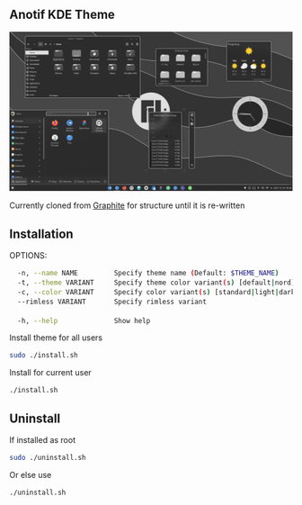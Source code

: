 ## Anotif KDE Theme

![1](Anotif-dark.png?raw=true)

Currently cloned from [Graphite](https://github.com/vinceliuice/Graphite-kde-theme) for structure until it is re-written

## Installation

OPTIONS:

```sh
  -n, --name NAME         Specify theme name (Default: $THEME_NAME)
  -t, --theme VARIANT     Specify theme color variant(s) [default|nord] (Default: All variants)s)
  -c, --color VARIANT     Specify color variant(s) [standard|light|dark] (Default: All variants)s)
  --rimless VARIANT       Specify rimless variant

  -h, --help              Show help
```

Install theme for all users
```sh
sudo ./install.sh
```

Install for current user
```sh
./install.sh
```

## Uninstall

If installed as root
```sh
sudo ./uninstall.sh
```
Or else use
```sh
./uninstall.sh
```
